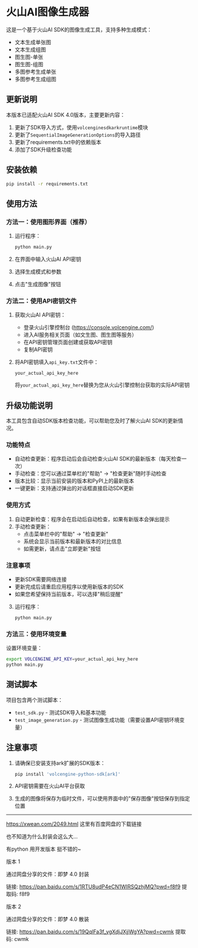 # 火山AI图像生成器

这是一个基于火山AI SDK的图像生成工具，支持多种生成模式：
- 文本生成单张图
- 文本生成组图
- 图生图-单张
- 图生图-组图
- 多图参考生成单张
- 多图参考生成组图

## 更新说明

本版本已适配火山AI SDK 4.0版本，主要更新内容：
1. 更新了SDK导入方式，使用`volcenginesdkarkruntime`模块
2. 更新了`SequentialImageGenerationOptions`的导入路径
3. 更新了requirements.txt中的依赖版本
4. 添加了SDK升级检查功能

## 安装依赖

```bash
pip install -r requirements.txt
```

## 使用方法

### 方法一：使用图形界面（推荐）

1. 运行程序：
   ```bash
   python main.py
   ```

2. 在界面中输入火山AI API密钥
3. 选择生成模式和参数
4. 点击"生成图像"按钮

### 方法二：使用API密钥文件

1. 获取火山AI API密钥：
   - 登录火山引擎控制台 (https://console.volcengine.com/)
   - 进入AI服务相关页面（如文生图、图生图等服务）
   - 在API密钥管理页面创建或获取API密钥
   - 复制API密钥

2. 将API密钥填入`api_key.txt`文件中：
   ```
   your_actual_api_key_here
   ```
   将`your_actual_api_key_here`替换为您从火山引擎控制台获取的实际API密钥

## 升级功能说明

本工具包含自动SDK版本检查功能，可以帮助您及时了解火山AI SDK的更新情况。

### 功能特点

- 自动检查更新：程序启动后会自动检查火山AI SDK的最新版本（每天检查一次）
- 手动检查：您可以通过菜单栏的"帮助" -> "检查更新"随时手动检查
- 版本比较：显示当前安装的版本和PyPI上的最新版本
- 一键更新：支持通过弹出的对话框直接启动SDK更新

### 使用方式

1. 自动更新检查：程序会在启动后自动检查，如果有新版本会弹出提示
2. 手动检查更新：
   - 点击菜单栏中的"帮助" -> "检查更新"
   - 系统会显示当前版本和最新版本的对比信息
   - 如需更新，请点击"立即更新"按钮

### 注意事项

- 更新SDK需要网络连接
- 更新完成后请重启应用程序以使用新版本的SDK
- 如果您希望保持当前版本，可以选择"稍后提醒"

3. 运行程序：
   ```bash
   python main.py
   ```

### 方法三：使用环境变量

设置环境变量：
```bash
export VOLCENGINE_API_KEY=your_actual_api_key_here
python main.py
```

## 测试脚本

项目包含两个测试脚本：
- `test_sdk.py` - 测试SDK导入和基本功能
- `test_image_generation.py` - 测试图像生成功能（需要设置API密钥环境变量）

## 注意事项

1. 请确保已安装支持ark扩展的SDK版本：
   ```bash
   pip install 'volcengine-python-sdk[ark]'
   ```

2. API密钥需要在火山AI平台获取

3. 生成的图像将保存为临时文件，可以使用界面中的"保存图像"按钮保存到指定位置

*****
https://xwean.com/2049.html 这里有百度网盘的下载链接

也不知道为什么封装会这么大...

有python 用开发版本 挺不错的~

版本 1

通过网盘分享的文件：即梦 4.0 封装

链接: https://pan.baidu.com/s/1RTU8udP4eCN1WIRSQzhjMQ?pwd=f8f9 提取码: f8f9

版本 2

通过网盘分享的文件：即梦 4.0 散装

链接: https://pan.baidu.com/s/19QqlFa3f_ygXdjJXjjWgYA?pwd=cwmk 提取码: cwmk
